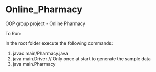 # Online_Pharmacy
OOP group project - Online Pharmacy

To Run:

In the root folder execute the following commands:

1. javac main/Pharmacy.java
2. java main.Driver // Only once at start to generate the sample data
3. java main.Pharmacy